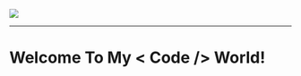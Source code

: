  <a href="https://github.com/DenverCoder1/readme-typing-svg"><img src="https://readme-typing-svg.herokuapp.com?lines=Hi+there,+I'm+Nijat&center=false&width=500&height=50"></a>
 <hr>

<h1> Welcome To My < Code /> World! </h1>

